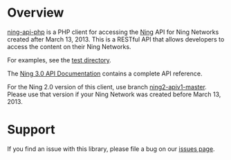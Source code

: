 Overview
========

[ning-api-php][1] is a PHP client for accessing the [Ning][2] API for Ning Networks
created after March 13, 2013. This is a RESTful API that allows developers to
access the content on their Ning Networks.

For examples, see the [test directory][6].

The [Ning 3.0 API Documentation][3] contains a complete API reference.

For the Ning 2.0 version of this client, use branch [ning2-apiv1-master][4].
Please use that version if your Ning Network was created before March
13, 2013.


Support
=======

If you find an issue with this library, please file a bug on our
[issues page][5].

[1]: https://github.com/ning/ning-api-php
[2]: http://www.ning.com/
[3]: http://www.ning.com/ning3help/ning-v2-api-documentation/
[4]: https://github.com/ning/ning-api-php/tree/ning2-apiv1-master
[5]: https://github.com/ning/ning-api-php/issues
[6]: https://github.com/ning/ning-api-php/tree/master/test